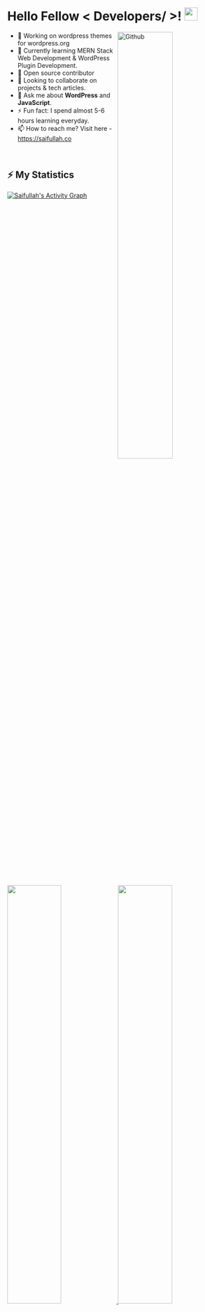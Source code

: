 <h1> Hello Fellow < Developers/ >! <img src = "https://raw.githubusercontent.com/MartinHeinz/MartinHeinz/master/wave.gif" width="30"> </h1>

<img width="50%" align="right" alt="Github" src="https://raw.githubusercontent.com/onimur/.github/master/.resources/git-header.svg" />

- 🔭 Working on wordpress themes for wordpress.org
- 🌱 Currently learning MERN Stack Web Development & WordPress Plugin Development.
- 👯 Open source contributor
- 👯 Looking to collaborate on projects & tech articles.
- 💬 Ask me about **WordPress** and **JavaScript**.
- ⚡ Fun fact: I spend almost 5-6 hours learning everyday.
- 📫 How to reach me? Visit here - https://saifullah.co

<br/>

## ⚡ My Statistics
<a href="https://saifullah.co/">
    <img alt="Saifullah's Activity Graph" src="https://activity-graph.herokuapp.com/graph?username=ssa1f&custom_title=Saifullah's%20Contribution%20Graph&theme=nord" />
</a>

<br/>
	
<p align="left">
  <a href="https://saifullah.co/">
    <img width="49.5%" src="https://github-readme-stats.vercel.app/api?username=ssa1f&show_icons=true&theme=nord&hide_border=true&count_private=true" />
    <img width="49.5%" src="https://github-readme-streak-stats.herokuapp.com/?user=ssa1f&theme=nord&hide_border=true" />
  </a>
</p>
	
<p align="left">
  <a href="https://saifullah.co/">
    <img width="67.5%" src="https://github-profile-summary-cards.vercel.app/api/cards/profile-details?username=ssa1f&theme=nord_dark" />
    <img width="27.5%" src="https://github-profile-summary-cards.vercel.app/api/cards/productive-time?username=ssa1f&theme=nord_dark" />
  </a>
</p>

![](https://github-profile-summary-cards.vercel.app/api/cards/profile-details?username=ssa1f&theme=nord_dark) ![](https://github-profile-summary-cards.vercel.app/api/cards/productive-time?username=ssa1f&theme=nord_dark)
	
![Profile views](https://visitor-badge.glitch.me/badge?page_id=ssa1f.ssa1f)
[![Github](https://img.shields.io/github/followers/ssa1f?label=Follow&style=social)](https://github.com/ssa1f)

**Languages I have used**

![HTML5](https://img.shields.io/badge/-HTML5-000000?style=flat&logo=HTML5)
![JavaScript](https://img.shields.io/badge/-JavaScript-000000?style=flat&logo=javascript)
![SQL](https://img.shields.io/badge/-SQL-000000?style=flat&logo=MySQL)


**Some of the technologies I have worked with**

![Git](https://img.shields.io/badge/-Git-000000?style=flat&logo=git&logoColor=F05032)
![GitHub](https://img.shields.io/badge/-GitHub-000000?style=flat&logo=github&logoColor=FFFFFF)
![Jira](https://img.shields.io/badge/-Jira-000000?style=flat&logo=jira-software&logoColor=white&logoColor=0052CC)
![jQuery](https://img.shields.io/badge/-jQuery-000000?style=flat&logo=jQuery&logoColor=0769AD)
![Linux](https://img.shields.io/badge/-Linux-000000?style=flat&logo=linux&logoColor=FCC624)
![Node.js](https://img.shields.io/badge/-Node.js-000000?style=flat&logo=node.js&logoColor=339933)
![React](https://img.shields.io/badge/-React-000000?style=flat&logo=React&logoColor=61DAFB)

<br />

### 🥇 <b>Open Source Projects open for contributions.</b>

  <table>
    <thead align="left">
      <tr border: none;>
        <td><b>Projects</b></td>
        <td><b>Stars</b></td>
        <td><b>Forks</b></td>
        <td><b>Issues</b></td>
        <td><b>Pull Requests</b></td>
        <td><b>Language</b></td>
      </tr>
    </thead>
    <tbody>
	<tr>
	<td><a href="https://github.com/ssa1f/css-box-shadow-generator-by-react"><b>CSS Box Shadow Generator</b></a></td>
        <td><img alt="Stars" src="https://img.shields.io/github/stars/ssa1f/css-box-shadow-generator-by-react?style=flat-square&labelColor=343b41"/></td>
        <td><img alt="Forks" src="https://img.shields.io/github/forks/ssa1f/css-box-shadow-generator-by-react?style=flat-square&labelColor=343b41"/></td>
        <td><img alt="Issues" src="https://img.shields.io/github/issues/ssa1f/css-box-shadow-generator-by-react?style=flat-square"/></td>
        <td><img alt="Pull Requests" src="https://img.shields.io/github/issues-pr/ssa1f/css-box-shadow-generator-by-react?style=flat-square"/></td>
        <td><img alt="Language" src="https://img.shields.io/github/languages/top/ssa1f/css-box-shadow-generator-by-react?style=flat-square"/></td>
      </tr>
      <tr>
	      <td><a href="https://github.com/ssa1f/craftnce-agency-wordpress-theme"><b>Craftnce - Agency WordPress Theme</b></a></td>
        <td><img alt="Stars" src="https://img.shields.io/github/stars/ssa1f/craftnce-agency-wordpress-theme?style=flat-square&labelColor=343b41"/></td>
        <td><img alt="Forks" src="https://img.shields.io/github/forks/ssa1f/craftnce-agency-wordpress-theme?style=flat-square&labelColor=343b41"/></td>
        <td><img alt="Issues" src="https://img.shields.io/github/issues/ssa1f/craftnce-agency-wordpress-theme?style=flat-square"/></td>
        <td><img alt="Pull Requests" src="https://img.shields.io/github/issues-pr/ssa1f/craftnce-agency-wordpress-theme?style=flat-square"/></td>
        <td><img alt="Language" src="https://img.shields.io/github/languages/top/ssa1f/craftnce-agency-wordpress-theme?style=flat-square"/></td>
      </tr>
      <tr>
	      <td><a href="https://github.com/ssa1f/plantex-house-plant-selling-wordpress-woocommerce-theme"><b>Plantex - Plant Selling WooCommerce Theme</b></a></td>
        <td><img alt="Stars" src="https://img.shields.io/github/stars/ssa1f/plantex-house-plant-selling-wordpress-woocommerce-theme?style=flat-square&labelColor=343b41"/></td>
        <td><img alt="Forks" src="https://img.shields.io/github/forks/ssa1f/plantex-house-plant-selling-wordpress-woocommerce-theme?style=flat-square&labelColor=343b41"/></td>
        <td><img alt="Issues" src="https://img.shields.io/github/issues/ssa1f/plantex-house-plant-selling-wordpress-woocommerce-theme?style=flat-square"/></td>
        <td><img alt="Pull Requests" src="https://img.shields.io/github/issues-pr/ssa1f/plantex-house-plant-selling-wordpress-woocommerce-theme?style=flat-square"/></td>
        <td><img alt="Language" src="https://img.shields.io/github/languages/top/ssa1f/plantex-house-plant-selling-wordpress-woocommerce-theme?style=flat-square"/></td>
      </tr>
      <tr>
	      <td><a href="https://github.com/ssa1f/xisen-multipurpose-agency-wordpress-theme"><b>Xisen - Agency WordPress Theme</b></a></td>
        <td><img alt="Stars" src="https://img.shields.io/github/stars/ssa1f/xisen-multipurpose-agency-wordpress-theme?style=flat-square&labelColor=343b41"/></td>
        <td><img alt="Forks" src="https://img.shields.io/github/forks/ssa1f/xisen-multipurpose-agency-wordpress-theme?style=flat-square&labelColor=343b41"/></td>
        <td><img alt="Issues" src="https://img.shields.io/github/issues/ssa1f/xisen-multipurpose-agency-wordpress-theme?style=flat-square"/></td>
        <td><img alt="Pull Requests" src="https://img.shields.io/github/issues-pr/ssa1f/xisen-multipurpose-agency-wordpress-theme?style=flat-square"/></td>
        <td><img alt="Language" src="https://img.shields.io/github/languages/top/ssa1f/xisen-multipurpose-agency-wordpress-theme?style=flat-square"/></td> 
      </tr>
    </tbody>
  </table>


<br/>
<h3>Say hi on social media -</h3>

[![Facebook](https://img.shields.io/badge/facebook-%231877F2.svg?&style=for-the-badge&logo=facebook&logoColor=white)](https://m.me/saidmsaiff) [![Twitter](https://img.shields.io/badge/twitter-%231DA1F2.svg?&style=for-the-badge&logo=twitter&logoColor=white)](https://twitter.com/saidmsaif) [![LinkedIn](https://img.shields.io/badge/linkedin-%230077B5.svg?&style=for-the-badge&logo=linkedin&logoColor=white)](https://www.linkedin.com/in/saifullahsiddique/) [![Stack Overflow](https://img.shields.io/badge/Stack_Overflow-FE7A16?style=for-the-badge&logo=stack-overflow&logoColor=white)](https://stackoverflow.com/story/saifullahsiddique)
